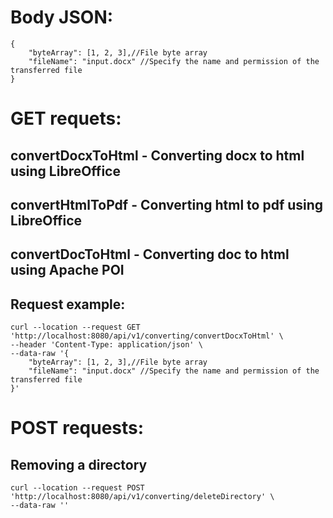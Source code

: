 # Body JSON:
```
{
    "byteArray": [1, 2, 3],//File byte array
    "fileName": "input.docx" //Specify the name and permission of the transferred file
}
```

# GET requets:

## convertDocxToHtml - Converting docx to html using LibreOffice

## convertHtmlToPdf - Converting html to pdf using LibreOffice

## convertDocToHtml - Converting doc to html using Apache POI

## Request example:

```
curl --location --request GET 'http://localhost:8080/api/v1/converting/convertDocxToHtml' \
--header 'Content-Type: application/json' \
--data-raw '{
    "byteArray": [1, 2, 3],//File byte array
    "fileName": "input.docx" //Specify the name and permission of the transferred file
}'
```

# POST requests:

## Removing a directory
```
curl --location --request POST 'http://localhost:8080/api/v1/converting/deleteDirectory' \
--data-raw ''
```
